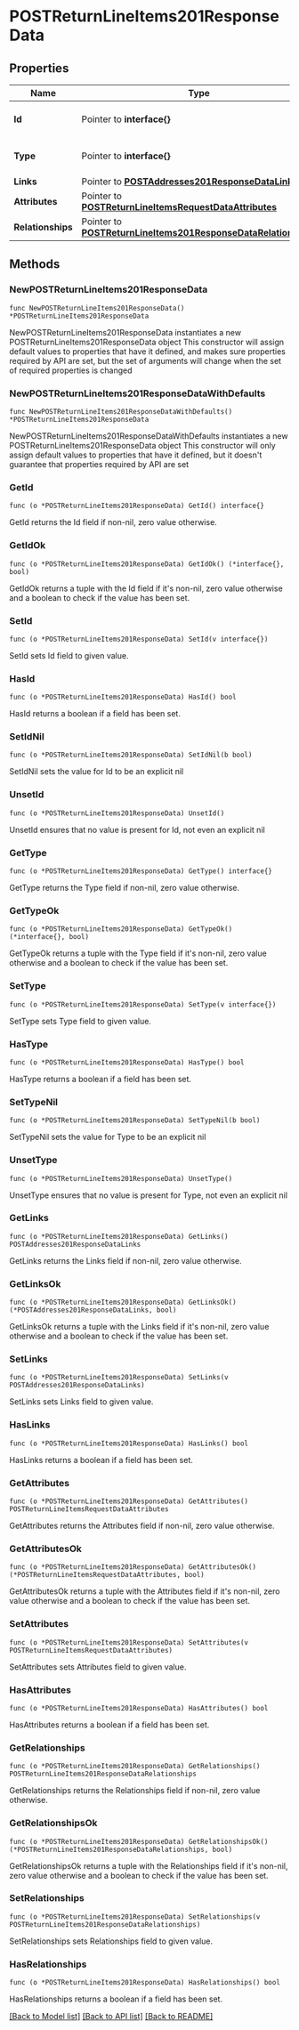 # POSTReturnLineItems201ResponseData

## Properties

Name | Type | Description | Notes
------------ | ------------- | ------------- | -------------
**Id** | Pointer to **interface{}** | The resource&#39;s id | [optional] 
**Type** | Pointer to **interface{}** | The resource&#39;s type | [optional] 
**Links** | Pointer to [**POSTAddresses201ResponseDataLinks**](POSTAddresses201ResponseDataLinks.md) |  | [optional] 
**Attributes** | Pointer to [**POSTReturnLineItemsRequestDataAttributes**](POSTReturnLineItemsRequestDataAttributes.md) |  | [optional] 
**Relationships** | Pointer to [**POSTReturnLineItems201ResponseDataRelationships**](POSTReturnLineItems201ResponseDataRelationships.md) |  | [optional] 

## Methods

### NewPOSTReturnLineItems201ResponseData

`func NewPOSTReturnLineItems201ResponseData() *POSTReturnLineItems201ResponseData`

NewPOSTReturnLineItems201ResponseData instantiates a new POSTReturnLineItems201ResponseData object
This constructor will assign default values to properties that have it defined,
and makes sure properties required by API are set, but the set of arguments
will change when the set of required properties is changed

### NewPOSTReturnLineItems201ResponseDataWithDefaults

`func NewPOSTReturnLineItems201ResponseDataWithDefaults() *POSTReturnLineItems201ResponseData`

NewPOSTReturnLineItems201ResponseDataWithDefaults instantiates a new POSTReturnLineItems201ResponseData object
This constructor will only assign default values to properties that have it defined,
but it doesn't guarantee that properties required by API are set

### GetId

`func (o *POSTReturnLineItems201ResponseData) GetId() interface{}`

GetId returns the Id field if non-nil, zero value otherwise.

### GetIdOk

`func (o *POSTReturnLineItems201ResponseData) GetIdOk() (*interface{}, bool)`

GetIdOk returns a tuple with the Id field if it's non-nil, zero value otherwise
and a boolean to check if the value has been set.

### SetId

`func (o *POSTReturnLineItems201ResponseData) SetId(v interface{})`

SetId sets Id field to given value.

### HasId

`func (o *POSTReturnLineItems201ResponseData) HasId() bool`

HasId returns a boolean if a field has been set.

### SetIdNil

`func (o *POSTReturnLineItems201ResponseData) SetIdNil(b bool)`

 SetIdNil sets the value for Id to be an explicit nil

### UnsetId
`func (o *POSTReturnLineItems201ResponseData) UnsetId()`

UnsetId ensures that no value is present for Id, not even an explicit nil
### GetType

`func (o *POSTReturnLineItems201ResponseData) GetType() interface{}`

GetType returns the Type field if non-nil, zero value otherwise.

### GetTypeOk

`func (o *POSTReturnLineItems201ResponseData) GetTypeOk() (*interface{}, bool)`

GetTypeOk returns a tuple with the Type field if it's non-nil, zero value otherwise
and a boolean to check if the value has been set.

### SetType

`func (o *POSTReturnLineItems201ResponseData) SetType(v interface{})`

SetType sets Type field to given value.

### HasType

`func (o *POSTReturnLineItems201ResponseData) HasType() bool`

HasType returns a boolean if a field has been set.

### SetTypeNil

`func (o *POSTReturnLineItems201ResponseData) SetTypeNil(b bool)`

 SetTypeNil sets the value for Type to be an explicit nil

### UnsetType
`func (o *POSTReturnLineItems201ResponseData) UnsetType()`

UnsetType ensures that no value is present for Type, not even an explicit nil
### GetLinks

`func (o *POSTReturnLineItems201ResponseData) GetLinks() POSTAddresses201ResponseDataLinks`

GetLinks returns the Links field if non-nil, zero value otherwise.

### GetLinksOk

`func (o *POSTReturnLineItems201ResponseData) GetLinksOk() (*POSTAddresses201ResponseDataLinks, bool)`

GetLinksOk returns a tuple with the Links field if it's non-nil, zero value otherwise
and a boolean to check if the value has been set.

### SetLinks

`func (o *POSTReturnLineItems201ResponseData) SetLinks(v POSTAddresses201ResponseDataLinks)`

SetLinks sets Links field to given value.

### HasLinks

`func (o *POSTReturnLineItems201ResponseData) HasLinks() bool`

HasLinks returns a boolean if a field has been set.

### GetAttributes

`func (o *POSTReturnLineItems201ResponseData) GetAttributes() POSTReturnLineItemsRequestDataAttributes`

GetAttributes returns the Attributes field if non-nil, zero value otherwise.

### GetAttributesOk

`func (o *POSTReturnLineItems201ResponseData) GetAttributesOk() (*POSTReturnLineItemsRequestDataAttributes, bool)`

GetAttributesOk returns a tuple with the Attributes field if it's non-nil, zero value otherwise
and a boolean to check if the value has been set.

### SetAttributes

`func (o *POSTReturnLineItems201ResponseData) SetAttributes(v POSTReturnLineItemsRequestDataAttributes)`

SetAttributes sets Attributes field to given value.

### HasAttributes

`func (o *POSTReturnLineItems201ResponseData) HasAttributes() bool`

HasAttributes returns a boolean if a field has been set.

### GetRelationships

`func (o *POSTReturnLineItems201ResponseData) GetRelationships() POSTReturnLineItems201ResponseDataRelationships`

GetRelationships returns the Relationships field if non-nil, zero value otherwise.

### GetRelationshipsOk

`func (o *POSTReturnLineItems201ResponseData) GetRelationshipsOk() (*POSTReturnLineItems201ResponseDataRelationships, bool)`

GetRelationshipsOk returns a tuple with the Relationships field if it's non-nil, zero value otherwise
and a boolean to check if the value has been set.

### SetRelationships

`func (o *POSTReturnLineItems201ResponseData) SetRelationships(v POSTReturnLineItems201ResponseDataRelationships)`

SetRelationships sets Relationships field to given value.

### HasRelationships

`func (o *POSTReturnLineItems201ResponseData) HasRelationships() bool`

HasRelationships returns a boolean if a field has been set.


[[Back to Model list]](../README.md#documentation-for-models) [[Back to API list]](../README.md#documentation-for-api-endpoints) [[Back to README]](../README.md)


